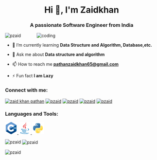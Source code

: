  <h1 align="center">Hi 👋, I'm Zaidkhan</h1>
<h3 align="center">A passionate Software Engineer from India</h3>

<img align="right" alt="coding" width="400" src="https://user-images.githubusercontent.com/55389276/140866485-8fb1c876-9a8f-4d6a-98dc-08c4981eaf70.gif">

<p align="left"> <img src="https://komarev.com/ghpvc/?username=pzaid&label=Profile%20views&color=0e75b6&style=flat" alt="pzaid" /> </p>

- 🌱 I’m currently learning **Data Structure and Algorithm, Database,etc.**

- 💬 Ask me about **Data structure and algorithm**

- 📫 How to reach me **pathanzaidkhan65@gmail.com**

- ⚡ Fun fact **I am Lazy**

<h3 align="left">Connect with me:</h3>
<p align="left">
<a href="https://linkedin.com/in/zaid khan pathan" target="blank"><img align="center" src="https://raw.githubusercontent.com/rahuldkjain/github-profile-readme-generator/master/src/images/icons/Social/linked-in-alt.svg" alt="zaid khan pathan" height="30" width="40" /></a>
<a href="https://www.codechef.com/users/pzaid" target="blank"><img align="center" src="https://cdn.jsdelivr.net/npm/simple-icons@3.1.0/icons/codechef.svg" alt="pzaid" height="30" width="40" /></a>
<a href="https://www.hackerrank.com/pzaid" target="blank"><img align="center" src="https://raw.githubusercontent.com/rahuldkjain/github-profile-readme-generator/master/src/images/icons/Social/hackerrank.svg" alt="pzaid" height="30" width="40" /></a>
<a href="https://www.leetcode.com/pzaid" target="blank"><img align="center" src="https://raw.githubusercontent.com/rahuldkjain/github-profile-readme-generator/master/src/images/icons/Social/leet-code.svg" alt="pzaid" height="30" width="40" /></a>
<a href="https://www.topcoder.com/members/pzaid" target="blank"><img align="center" src="https://raw.githubusercontent.com/rahuldkjain/github-profile-readme-generator/master/src/images/icons/Social/topcoder.svg" alt="pzaid" height="30" width="40" /></a>
</p>

<h3 align="left">Languages and Tools:</h3>
<p align="left"> <a href="https://www.w3schools.com/cpp/" target="_blank" rel="noreferrer"> <img src="https://raw.githubusercontent.com/devicons/devicon/master/icons/cplusplus/cplusplus-original.svg" alt="cplusplus" width="40" height="40"/> </a> <a href="https://www.java.com" target="_blank" rel="noreferrer"> <img src="https://raw.githubusercontent.com/devicons/devicon/master/icons/java/java-original.svg" alt="java" width="40" height="40"/> </a> <a href="https://www.python.org" target="_blank" rel="noreferrer"> <img src="https://raw.githubusercontent.com/devicons/devicon/master/icons/python/python-original.svg" alt="python" width="40" height="40"/> </a> </p>

<p><img align="left" src="https://github-readme-stats.vercel.app/api/top-langs?username=pzaid&show_icons=true&locale=en&layout=compact" alt="pzaid" /></p>

<p>&nbsp;<img align="center" src="https://github-readme-stats.vercel.app/api?username=pzaid&show_icons=true&locale=en" alt="pzaid" /></p>

<p><img align="center" src="https://github-readme-streak-stats.herokuapp.com/?user=pzaid&" alt="pzaid" /></p>
